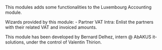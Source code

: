 This modules adds some functionalities to the Luxembourg Accounting module. 

Wizards provided by this module:
        - Partner VAT Intra: Enlist the partners with their related VAT and invoiced amounts.

This module has been developed by Bernard Delhez, intern @ AbAKUS it-solutions, under the control of Valentin Thirion.

